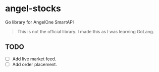 # angel-stocks

Go library for AngelOne SmartAPI

> This is not the official library. I made this as I was learning GoLang.

## TODO

- [ ] Add live market feed.
- [ ] Add order placement.